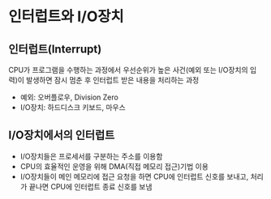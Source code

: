 # 인터럽트와 I/O장치

## 인터럽트(Interrupt)

CPU가 프로그램을 수행하는 과정에서 우선순위가 높은 사건(예외 또는 I/O장치의 입력)이 발생하면 잠시 멈춘 후 인터럽트 받은 내용을 처리하는 과정

- 예외: 오버플로우, Division Zero
- I/O장치: 하드디스크 키보드, 마우스



## I/O장치에서의 인터럽트

- I/O장치들은 프로세서를 구분하는 주소를 이용함
- CPU의 효율적인 운영을 위해 DMA(직접 메모리 접근)기법 이용
- I/O장치들이 메인 메모리에 접근 요청을 하면 CPU에 인터럽트 신호를 보내고, 처리가 끝나면 CPU에 인터럽트 종료 신호를 보냄